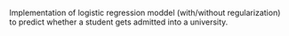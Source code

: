 Implementation of logistic regression moddel (with/without regularization) to predict whether a student gets admitted into a university.

